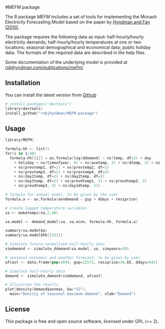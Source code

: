 #MEFM package

The R package *MEFM* includes a set of tools for implementing the Monash Electricity Forecasting Model based on the paper by [Hyndman and Fan (2010)](http://robjhyndman.com/papers/peak-electricity-demand/).

The package requires the following data as input: half-hourly/hourly electricity demands; half-hourly/hourly temperatures at one or two locations;
seasonal demographical and economical data; public holiday data. The formats of the required data are described in the help files.

Some documentation of the underlying model is provided at [robjhyndman.com/publications/mefm/](https://robjhyndman.com/publications/mefm/)

## Installation

You can install the latest version from
[Github](https://github.com/robjhyndman/MEFM-package)

```s
# install.packages("devtools")
library(devtools)
install_github("robjhyndman/MEFM-package") 
```

## Usage

```s
library(MEFM)

formula.hh <- list()
for(i in 1:48)
  formula.hh[[i]] = as.formula(log(ddemand) ~ ns(temp, df=2) + day 
    + holiday + ns(timeofyear, 9) + ns(avetemp, 3) + ns(dtemp, 3) + ns(lastmin, 3) 
    + ns(prevtemp1, df=2) + ns(prevtemp2, df=2) 
    + ns(prevtemp3, df=2) + ns(prevtemp4, df=2) 
    + ns(day1temp, df=2) + ns(day2temp, df=2) 
    + ns(day3temp, df=2) + ns(prevdtemp1, 3) + ns(prevdtemp2, 3) 
    + ns(prevdtemp3, 3) + ns(day1dtemp, 3))

# formula for annual model, to be given by the user
formula.a <- as.formula(anndemand ~ gsp + ddays + resiprice)

# create lagged temperature variables
sa <- maketemps(sa,2,48)

sa.model <- demand_model(sa, sa.econ, formula.hh, formula.a)

summary(sa.model$a)
summary(sa.model$hh[[33]]) 

# Simulate future normalized half-hourly data
simdemand <- simulate_ddemand(sa.model, sa, simyears=10)

# seasonal economic and weather forecast, to be given by user
afcast <- data.frame(pop=1694, gsp=22573, resiprice=34.65, ddays=642)

# Simulate half-hourly data
demand <- simulate_demand(simdemand, afcast)

# Illustrate the results
plot(density(demand$annmax, bw="SJ"),
  main="Density of seasonal maximum demand", xlab="Demand")
```

## License

This package is free and open source software, licensed under GPL (>= 2).
